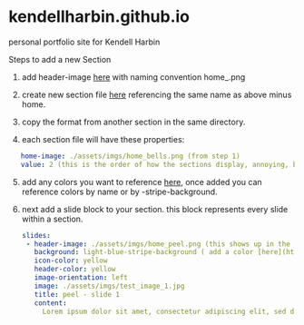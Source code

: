 # kendellharbin.github.io
personal portfolio site for Kendell Harbin


Steps to add a new Section
1. add header-image [here](https://github.com/kendellharbin/kendellharbin.github.io/tree/master/assets/imgs) with naming convention home_<something>.png

2. create new section file [here](https://github.com/kendellharbin/kendellharbin.github.io/tree/master/_sections) referencing the same name as above minus home.

3. copy the format from another section in the same directory.

4. each section file will have these properties:
```yaml
   home-image: ./assets/imgs/home_bells.png (from step 1)
   value: 2 (this is the order of how the sections display, annoying, but you will just have to keep a count of the sections for now)
```

5. add any colors you want to reference [here](https://github.com/kendellharbin/kendellharbin.github.io/blob/master/_config.yml), once added you can reference colors by name or by <color-name>-stripe-background.

6. next add a slide block to your section. this block represents every slide within a section.
   ```yaml
   slides:
    - header-image: ./assets/imgs/home_peel.png (this shows up in the upper left corner of the page)
      background: light-blue-stripe-background ( add a color [here](https://github.com/kendellharbin/kendellharbin.github.io/blob/master/_config.yml), strip gets created automatically)
      icon-color: yellow
      header-color: yellow
      image-orientation: left
      image: ./assets/imgs/test_image_1.jpg
      title: peel - slide 1
      content:
        Lorem ipsum dolor sit amet, consectetur adipiscing elit, sed do eiusmod tempor incididunt ut labore et dolore magna aliqua. Ut enim ad minim veniam, quis nostrud exercitation ullamco laboris nisi ut aliquip ex ea commodo consequat. Duis aute irure dolor in reprehenderit in voluptate velit esse cillum dolore eu fugiat nulla pariatur. Excepteur sint occaecat cupidatat non proident, sunt in culpa qui officia deserunt mollit anim id est laborum.
```

